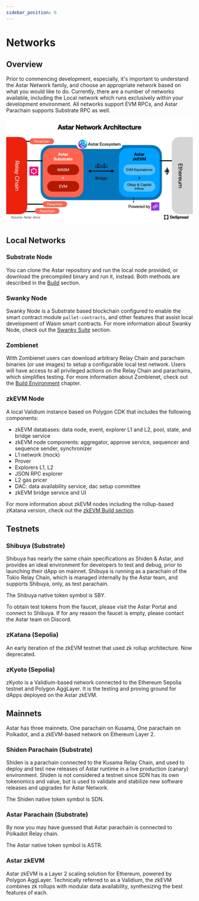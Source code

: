 ```yaml
---
sidebar_position: 6
---
```


# Networks
## Overview

Prior to commencing development, especially, it's important to understand the Astar Network family, and choose an appropriate network based on what you would like to do. Currently, there are a number of networks available, including the Local network which runs exclusively within your development environment. All networks support EVM RPCs, and Astar Parachain supports Substrate RPC as well.

![Astar networks](img/fig3.jpg)

## Local Networks

### Substrate Node
You can clone the Astar repository and run the local node provided, or download the precompiled binary and run it, instead. Both methods are described in the [Build](/docs/build) section.

### Swanky Node

Swanky Node is a Substrate based blockchain configured to enable the smart contract module `pallet-contracts`, and other features that assist local development of Wasm smart contracts.
For more information about Swanky Node, check out the [Swanky Suite](https://docs.astar.network/docs/build/wasm/swanky-suite/) section.

### Zombienet

With Zombienet users can download arbitrary Relay Chain and parachain binaries (or use images) to setup a configurable local test network. Users will have access to all privileged actions on the Relay Chain and parachains, which simplifies testing. For more information about Zombienet, check out the [Build Environment](https://docs.astar.network/docs/build/environment/zombienet-testing) chapter.

### zkEVM Node

A local Validium instance based on Polygon CDK that includes the following components:

- zkEVM databases: data node, event, explorer L1 and L2, pool, state, and bridge service
- zkEVM node components: aggregator, approve service, sequencer and sequence sender, synchronizer
- L1 network (mock)
- Prover
- Explorers L1, L2
- JSON RPC explorer
- L2 gas pricer
- DAC: data availability service, dac setup committee
- zkEVM bridge service and UI

For more information about zkEVM nodes including the rollup-based zKatana version, check out the [zkEVM Build section](/docs/build/zkEVM/zk-node/).

## Testnets

### Shibuya (Substrate)

Shibuya has nearly the same chain specifications as Shiden & Astar, and provides an ideal environment for developers to test and debug, prior to launching their dApp on mainnet.
Shibuya is running as a parachain of the Tokio Relay Chain, which is managed internally by the Astar team, and supports Shibuya, only, as test parachain.

The Shibuya native token symbol is SBY.

To obtain test tokens from the faucet, please visit the Astar Portal and connect to Shibuya. If for any reason the faucet is empty, please contact the Astar team on Discord.

### zKatana (Sepolia)

An early iteration of the zkEVM testnet that used zk rollup architecture. Now deprecated.

### zKyoto (Sepolia)

zKyoto is a Validium-based network connected to the Ethereum Sepolia testnet and Polygon AggLayer. It is the testing and proving ground for dApps deployed on the Astar zkEVM.

## Mainnets

Astar has three mainnets. One parachain on Kusama, One parachain on Polkadot, and a zkEVM-based network on Ethereum Layer 2.

### Shiden Parachain (Substrate)

Shiden is a parachain connected to the Kusama Relay Chain, and used to deploy and test new releases of Astar runtime in a live production (canary) environment. Shiden is not considered a testnet since SDN has its own tokenomics and value, but is used to validate and stabilize new software releases and upgrades for Astar Network.

The Shiden native token symbol is SDN.

### Astar Parachain (Substrate)

By now you may have guessed that Astar parachain is connected to Polkadot Relay chain.

The Astar native token symbol is ASTR.

### Astar zkEVM

Astar zkEVM is a Layer 2 scaling solution for Ethereum, powered by Polygon AggLayer. Technically referred to as a Validium, the zkEVM combines zk rollups with modular data availability, synthesizing the best features of each.

